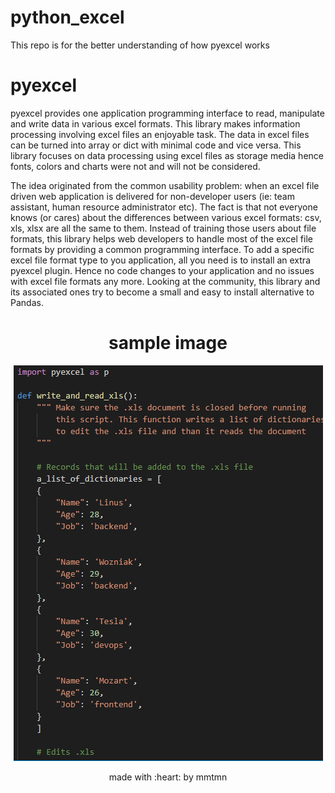 # python_excel
This repo is for the better understanding of how pyexcel works

# pyexcel
pyexcel provides one application programming interface to read, manipulate and write data in various excel formats. This library makes information processing involving excel files an enjoyable task. The data in excel files can be turned into array or dict with minimal code and vice versa. This library focuses on data processing using excel files as storage media hence fonts, colors and charts were not and will not be considered.

The idea originated from the common usability problem: when an excel file driven web application is delivered for non-developer users (ie: team assistant, human resource administrator etc). The fact is that not everyone knows (or cares) about the differences between various excel formats: csv, xls, xlsx are all the same to them. Instead of training those users about file formats, this library helps web developers to handle most of the excel file formats by providing a common programming interface. To add a specific excel file format type to you application, all you need is to install an extra pyexcel plugin. Hence no code changes to your application and no issues with excel file formats any more. Looking at the community, this library and its associated ones try to become a small and easy to install alternative to Pandas.

<div align=center>
  
# sample image


![Image of main](https://github.com/mmtmn/python_excel/blob/master/README_image/python_excel_image.png)

</div>

<p align="center">made with :heart: by mmtmn</p>
